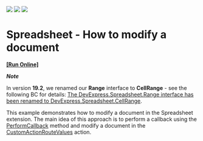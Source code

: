 <!-- default badges list -->
![](https://img.shields.io/endpoint?url=https://codecentral.devexpress.com/api/v1/VersionRange/192545604/19.2.3%2B)
[![](https://img.shields.io/badge/Open_in_DevExpress_Support_Center-FF7200?style=flat-square&logo=DevExpress&logoColor=white)](https://supportcenter.devexpress.com/ticket/details/T828671)
[![](https://img.shields.io/badge/📖_How_to_use_DevExpress_Examples-e9f6fc?style=flat-square)](https://docs.devexpress.com/GeneralInformation/403183)
<!-- default badges end -->
# Spreadsheet - How to modify a document
<!-- run online -->
**[[Run Online]](https://codecentral.devexpress.com/192545604/)**
<!-- run online end -->

***Note***

In version **19.2**, we renamed our **Range** interface to **CellRange** - see the following BC for details: [The DevExpress.Spreadsheet.Range interface has been renamed to DevExpress.Spreadsheet.CellRange](https://supportcenter.devexpress.com/ticket/details/bc5125).

This example demonstrates how to modify a document in the Spreadsheet extension.
The main idea of this approach is to perform a callback using the  [PerformCallback](https://docs.devexpress.com/AspNet/js-ASPxClientSpreadsheet.PerformCallback%28parameter%29) method and modify a document in the [CustomActionRouteValues](https://docs.devexpress.com/AspNet/DevExpress.Web.Mvc.SpreadsheetSettings.CustomActionRouteValues) action.
 
